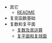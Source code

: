 * 其它
  * [README](复变函数/README.md)
* 复变函数基础
* 复数和复平面
  * [复数及其运算](复变函数/复数和复平面/复数及其运算.md)
  * [复平面和复球面](复变函数/复数和复平面/复平面和复球面.md)
